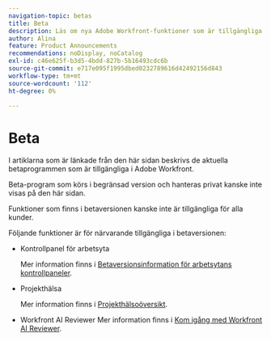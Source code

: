 ```yaml
---
navigation-topic: betas
title: Beta
description: Läs om nya Adobe Workfront-funktioner som är tillgängliga för alla eller ett begränsat antal kunder i en betaversion.
author: Alina
feature: Product Announcements
recommendations: noDisplay, noCatalog
exl-id: c46e625f-b3d5-4bdd-827b-5b16493cdc6b
source-git-commit: e717e095f1995dbed0232789616d42492156d843
workflow-type: tm+mt
source-wordcount: '112'
ht-degree: 0%

---
```


# Beta

I artiklarna som är länkade från den här sidan beskrivs de aktuella betaprogrammen som är tillgängliga i Adobe Workfront.

Beta-program som körs i begränsad version och hanteras privat kanske inte visas på den här sidan.

Funktioner som finns i betaversionen kanske inte är tillgängliga för alla kunder.

Följande funktioner är för närvarande tillgängliga i betaversionen:

* Kontrollpanel för arbetsyta

  Mer information finns i [Betaversionsinformation för arbetsytans kontrollpaneler](/help/quicksilver/product-announcements/betas/canvas-dashboards-beta/canvas-dashboards-beta-information.md).

* Projekthälsa

  Mer information finns i [Projekthälsoöversikt](/help/quicksilver/workfront-basics/ai-assistant/project-health-overview.md).

* Workfront AI Reviewer
Mer information finns i [Kom igång med Workfront AI Reviewer](/help/quicksilver/review-and-approve-work/document-reviews-and-approvals/wf-ai-reviewer.md).


<!--

drafted for later when we start releasing features for the commenting experience. When we can launch the beta article for new commenting experience, replace what you have here with this: 
 
The features described in this page are currently available as part of beta programs. Features that are available in beta might not be available to all customers. 


## New commenting exprience Beta

* [New commenting experience](../betas/new-commenting-experience-beta/unified-commenting-experience.md)
* [New commenting experience beta release activity](../betas/new-commenting-experience-beta/new-commenting-beta-experience-information.md)

## New form designer Beta

* [Form designer overview](../../administration-and-setup/customize-workfront/create-manage-custom-forms/form-designer/form-designer-overview.md)

-->
